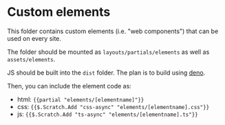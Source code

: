 # Custom elements

This folder contains custom elements (i.e. "web components") that can be used on every site.

The folder should be mounted as `layouts/partials/elements` as well as `assets/elements`. 

JS should be built into the `dist` folder. The plan is to build using [deno](https://deno.land).

Then, you can include the element code as:

- html: `{{partial "elements/[elementname]"}}`
- css: `{{$.Scratch.Add "css-async" "elements/[elementname].css"}}`
- js: `{{$.Scratch.Add "ts-async" "elements/[elementname].ts"}}`
